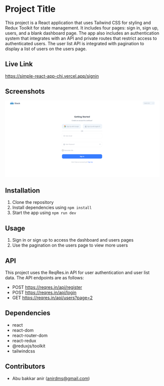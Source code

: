 # Project Title

This project is a React application that uses Tailwind CSS for styling and Redux Toolkit for state management. It includes four pages: sign in, sign up, users, and a blank dashboard page. The app also includes an authentication system that integrates with an API and private routes that restrict access to authenticated users. The user list API is integrated with pagination to display a list of users on the users page.

## Live Link

https://simple-react-app-chi.vercel.app/signin

## Screenshots

<img src="./src/assets/stack.png" alt="Stack image">

## Installation

1. Clone the repository
2. Install dependencies using `npm install`
3. Start the app using `npm run dev`

## Usage

1. Sign in or sign up to access the dashboard and users pages
2. Use the pagination on the users page to view more users

## API

This project uses the ReqRes.in API for user authentication and user list data. The API endpoints are as follows:

- POST https://reqres.in/api/register
- POST https://reqres.in/api/login
- GET https://reqres.in/api/users?page=2

## Dependencies

- react
- react-dom
- react-router-dom
- react-redux
- @reduxjs/toolkit
- tailwindcss

## Contributors

- Abu bakkar anir (anirdms@gmail.com)